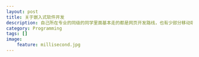```yaml
---
layout: post
title: 关于嵌入式软件开发
description: 自己所在专业的同级的同学里面基本走的都是网页开发路线，也有少部分移动端，每次跟他们讲起嵌入式软件的时候，大部分人的反应都是一脸懵地看着你，这里简单讲下嵌入式软件究竟是个什么存在以及开发流程
category: Programming
tags: []
image: 
    feature: millisecond.jpg
---
```

